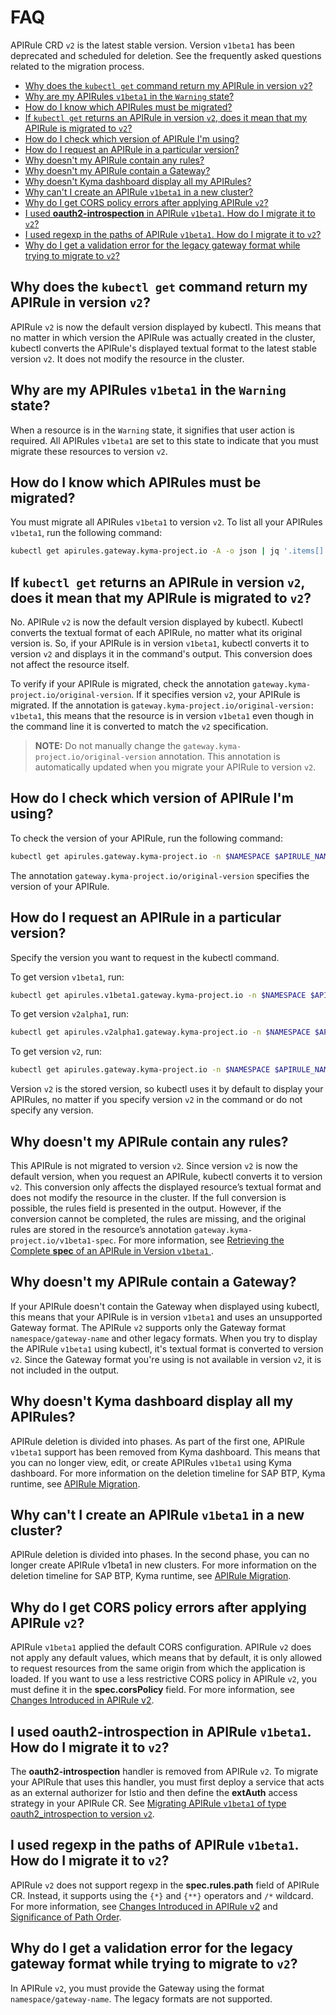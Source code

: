 # FAQ <!-- omit in toc -->

APIRule CRD `v2` is the latest stable version. Version `v1beta1` has been deprecated and scheduled for deletion. See the frequently asked questions related to the migration process.

- [Why does the `kubectl get` command return my APIRule in version `v2`?](#why-does-the-kubectl-get-command-return-my-apirule-in-version-v2)
- [Why are my APIRules `v1beta1` in the `Warning` state?](#why-are-my-apirules-v1beta1-in-the-warning-state)
- [How do I know which APIRules must be migrated?](#how-do-i-know-which-apirules-must-be-migrated)
- [If `kubectl get` returns an APIRule in version `v2`, does it mean that my APIRule is migrated to `v2`?](#if-kubectl-get-returns-an-apirule-in-version-v2-does-it-mean-that-my-apirule-is-migrated-to-v2)
- [How do I check which version of APIRule I'm using?](#how-do-i-check-which-version-of-apirule-im-using)
- [How do I request an APIRule in a particular version?](#how-do-i-request-an-apirule-in-a-particular-version)
- [Why doesn't my APIRule contain any rules?](#why-doesnt-my-apirule-contain-any-rules)
- [Why doesn't my APIRule contain a Gateway?](#why-doesnt-my-apirule-contain-a-gateway)
- [Why doesn't Kyma dashboard display all my APIRules?](#why-doesnt-kyma-dashboard-display-all-my-apirules)
- [Why can't I create an APIRule `v1beta1` in a new cluster?](#why-cant-i-create-an-apirule-v1beta1-in-a-new-cluster)
- [Why do I get CORS policy errors after applying APIRule `v2`?](#why-do-i-get-cors-policy-errors-after-applying-apirule-v2)
- [I used **oauth2-introspection** in APIRule `v1beta1`. How do I migrate it to `v2`?](#i-used-oauth2-introspection-in-apirule-v1beta1-how-do-i-migrate-it-to-v2)
- [I used regexp in the paths of APIRule `v1beta1`. How do I migrate it to `v2`?](#i-used-regexp-in-the-paths-of-apirule-v1beta1-how-do-i-migrate-it-to-v2)
- [Why do I get a validation error for the legacy gateway format while trying to migrate to `v2`?](#why-do-i-get-a-validation-error-for-the-legacy-gateway-format-while-trying-to-migrate-to-v2)
  
## Why does the `kubectl get` command return my APIRule in version `v2`?

APIRule `v2` is now the default version displayed by kubectl. This means that no matter in which version the APIRule was actually created in the cluster, kubectl converts the APIRule's displayed textual format to the latest stable version `v2`. It does not modify the resource in the cluster.

## Why are my APIRules `v1beta1` in the `Warning` state?
When a resource is in the `Warning` state, it signifies that user action is required. All APIRules `v1beta1` are set to this state to indicate that you must migrate these resources to version `v2`.

## How do I know which APIRules must be migrated?
You must migrate all APIRules `v1beta1` to version `v2`. To list all your APIRules `v1beta1`, run the following command:
```bash
kubectl get apirules.gateway.kyma-project.io -A -o json | jq '.items[] | select(.metadata.annotations["gateway.kyma-project.io/original-version"] == "v1beta1") | {namespace: .metadata.namespace, name: .metadata.name}'
```

## If `kubectl get` returns an APIRule in version `v2`, does it mean that my APIRule is migrated to `v2`?

No. APIRule `v2` is now the default version displayed by kubectl. Kubectl converts the textual format of each APIRule, no matter what its original version is. So, if your APIRule is in version `v1beta1`, kubectl converts it to version `v2` and displays it in the command's output. This conversion does not affect the resource itself.

To verify if your APIRule is migrated, check the annotation `gateway.kyma-project.io/original-version`. If it specifies version `v2`, your APIRule is migrated. If the annotation is `gateway.kyma-project.io/original-version: v1beta1`, this means that the resource is in version `v1beta1` even though in the command line it is converted to match the `v2` specification. 

>**NOTE:** Do not manually change the `gateway.kyma-project.io/original-version` annotation. This annotation is automatically updated when you migrate your APIRule to version `v2`.

## How do I check which version of APIRule I'm using?

To check the version of your APIRule, run the following command: 

```bash
kubectl get apirules.gateway.kyma-project.io -n $NAMESPACE $APIRULE_NAME -o yaml
```
The annotation `gateway.kyma-project.io/original-version` specifies the version of your APIRule.

## How do I request an APIRule in a particular version?

Specify the version you want to request in the kubectl command. 

To get version `v1beta1`, run: 
```bash
kubectl get apirules.v1beta1.gateway.kyma-project.io -n $NAMESPACE $APIRULE_NAME -o yaml
```

To get version `v2alpha1`, run: 
```bash
kubectl get apirules.v2alpha1.gateway.kyma-project.io -n $NAMESPACE $APIRULE_NAME -o yaml
```

To get version `v2`, run: 
```bash
kubectl get apirules.gateway.kyma-project.io -n $NAMESPACE $APIRULE_NAME -o yaml
```
Version `v2` is the stored version, so kubectl uses it by default to display your APIRules, no matter if you specify version `v2` in the command or do not specify any version.

## Why doesn't my APIRule contain any rules?

This APIRule is not migrated to version `v2`. Since version `v2` is now the default version, when you request an APIRule, kubectl converts it to version `v2`. This conversion only affects the displayed resource’s textual format and does not modify the resource in the cluster. If the full conversion is possible, the rules field is presented in the output. However, if the conversion cannot be completed, the rules are missing, and the original rules are stored in the resource’s annotation `gateway.kyma-project.io/v1beta1-spec`. For more information, see [Retrieving the Complete **spec** of an APIRule in Version `v1beta1`
](./01-81-retrieve-v1beta1-spec.md).

## Why doesn't my APIRule contain a Gateway?

If your APIRule doesn't contain the Gateway when displayed using kubectl, this means that your APIRule is in version `v1beta1` and uses an unsupported Gateway format. The APIRule `v2` supports only the Gateway format `namespace/gateway-name` and other legacy formats. When you try to display the APIRule `v1beta1` using kubectl, it's textual format is converted to version `v2`. Since the Gateway format you're using is not available in version `v2`, it is not included in the output.

## Why doesn't Kyma dashboard display all my APIRules?

APIRule deletion is divided into phases. As part of the first one, APIRule `v1beta1` support has been removed from Kyma dashboard. This means that you can no longer view, edit, or create APIRules `v1beta1` using Kyma dashboard. For more information on the deletion timeline for SAP BTP, Kyma runtime, see [APIRule Migration](./README.md#apirule-v1beta1-migration-timeline).

## Why can't I create an APIRule `v1beta1` in a new cluster?

APIRule deletion is divided into phases. In the second phase, you can no longer create APIRule v1beta1 in new clusters. For more information on the deletion timeline for SAP BTP, Kyma runtime, see [APIRule Migration](./README.md#apirule-v1beta1-migration-timeline).

## Why do I get CORS policy errors after applying APIRule `v2`?

APIRule `v1beta1` applied the default CORS configuration. APIRule `v2` does not apply any default values, which means that by default, it is only allowed to request resources from the same origin from which the application is loaded. If you want to use a less restrictive CORS policy in APIRule `v2`, you must define it in the **spec.corsPolicy** field. For more information, see [Changes Introduced in APIRule v2](https://help.sap.com/docs/btp/sap-business-technology-platform-internal/changes-introduced-in-apirule-v2?locale=en-US&state=DRAFT&version=Internal#cors-policy-is-not-applied-by-default).

## I used **oauth2-introspection** in APIRule `v1beta1`. How do I migrate it to `v2`?

The **oauth2-introspection** handler is removed from APIRule `v2`. To migrate your APIRule that uses this handler, you must first deploy a service that acts as an external authorizer for Istio and then define the **extAuth** access strategy in your APIRule CR. See [Migrating APIRule `v1beta1` of type oauth2_introspection to version `v2`](./01-84-migrate-oauth2-v1beta1-to-v2.md).


## I used regexp in the paths of APIRule `v1beta1`. How do I migrate it to `v2`?

APIRule `v2` does not support regexp in the **spec.rules.path** field of APIRule CR. Instead, it supports using the `{*}` and `{**}` operators and `/*` wildcard. For more information, see [Changes Introduced in APIRule v2](../custom-resources/apirule/04-70-changes-in-apirule-v2.md) and [Significance of Path Order](../custom-resources/apirule/04-20-significance-of-rule-path-and-method-order.md).

## Why do I get a validation error for the legacy gateway format while trying to migrate to `v2`?

In APIRule `v2`, you must provide the Gateway using the format `namespace/gateway-name`. The legacy formats are not supported.